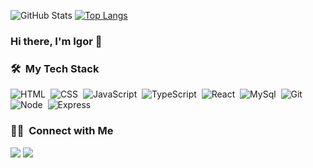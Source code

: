 ![GitHub Stats](https://github-readme-stats.vercel.app/api?username=anonsas&theme=calm&show_icons=true&count_private=true)
[![Top Langs](https://github-readme-stats.vercel.app/api/top-langs/?username=anonsas&layout=compact)](https://github.com/anonsas/github-readme-stats)

### Hi there, I'm Igor 👋

### 🛠 &nbsp;My Tech Stack

![HTML](https://img.shields.io/badge/-HTML-05122A?style=flat&logo=HTML5)&nbsp;
![CSS](https://img.shields.io/badge/-CSS-05122A?style=flat&logo=CSS3&logoColor=1572B6)&nbsp;
![JavaScript](https://img.shields.io/badge/-JavaScript-05122A?style=flat&logo=javascript)&nbsp;
![TypeScript](https://img.shields.io/badge/-TypeScript-05122A?style=flat&logo=typescript)&nbsp;
![React](https://img.shields.io/badge/-React-05122A?style=flat&logo=react)&nbsp;
![MySql](https://img.shields.io/badge/-MySql-05122A?style=flat&logo=MySql)&nbsp;
![Git](https://img.shields.io/badge/-Git-05122A?style=flat&logo=git)&nbsp;
![Node](https://img.shields.io/badge/-Node-05122A?style=flat&logo=git)&nbsp;
![Express](https://img.shields.io/badge/-Express-05122A?style=flat&logo=git)&nbsp;

### 🤝🏻 &nbsp;Connect with Me

<a href="https://www.linkedin.com/in/lukjanov1337"><img src="https://img.shields.io/badge/-Igor%20Lukjanov-0077B5?style=flat&logo=Linkedin&logoColor=white"/></a>
<a href="mailto:lukjanov.igr@gmail.com"><img src="https://img.shields.io/badge/-lukjanov.igr@gmail.com-D14836?style=flat&logo=Gmail&logoColor=white"/></a>
